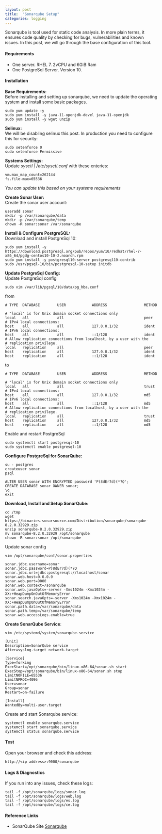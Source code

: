 ```yaml
---
layout: post
title:  "Sonarqube Setup"
categories: logging
---
```


Sonarqube is tool used for static code analysis. In more plain terms, it ensures code quality by checking for bugs, vulnerabilities and known issues. In this post, we will go through the base configuration of this tool.

#### **Requirements**
* One server. RHEL 7. 2vCPU and 6GiB Ram
* One PostgreSql Server. Version 10.


#### **Installation**

**Base Requirements:**<br>
Before installing and setting up sonarqube, we need to update the operating system and install some basic packages.
```
sudo yum update -y
sudo yum install -y java-11-openjdk-devel java-11-openjdk
sudo yum install -y wget unzip 
```

**Selinux:**<br>
We will be disabling selinux this post. In production you need to configure this for security:
```
sudo setenforce 0
sudo setenforce Permissive
```

**Systems Settings:**<br>
Update *sysctl | /etc/sysctl.conf* with these enteries:
```
vm.max_map_count=262144
fs.file-max=65536
```
*You can update this based on your systems requirements*

**Create Sonar User:**<br>
Create the sonar user account:
```
useradd sonar
mkdir -p /var/sonarqube/data
mkdir -p /var/sonarqube/temp
chown -R sonar:sonar /var/sonarqube
```

**Install & Configure PostgreSQL:**<br>
Download and install PostgreSql 10:
```
sudo yum install -y https://download.postgresql.org/pub/repos/yum/10/redhat/rhel-7-x86_64/pgdg-centos10-10-2.noarch.rpm
sudo yum install -y postgresql10-server postgresql10-contrib 
sudo /usr/pgsql-10/bin/postgresql-10-setup initdb

```

**Update PostgreSql Config:**<br>
Update PostgreSql config
```
sudo vim /var/lib/pgsql/10/data/pg_hba.conf
```
from
```
# TYPE  DATABASE        USER            ADDRESS                 METHOD

# "local" is for Unix domain socket connections only
local   all             all                                     peer
# IPv4 local connections:
host    all             all             127.0.0.1/32            ident
# IPv6 local connections:
host    all             all             ::1/128                 ident
# Allow replication connections from localhost, by a user with the
# replication privilege.
local   replication     all                                     peer
host    replication     all             127.0.0.1/32            ident
host    replication     all             ::1/128                 ident
```
to
```
# TYPE  DATABASE        USER            ADDRESS                 METHOD

# "local" is for Unix domain socket connections only
local   all             all                                     trust
# IPv4 local connections:
host    all             all             127.0.0.1/32            md5
# IPv6 local connections:
host    all             all             ::1/128                 md5
# Allow replication connections from localhost, by a user with the
# replication privilege.
local   replication     all                                     trust
host    replication     all             127.0.0.1/32            md5
host    replication     all             ::1/128                 md5
```
Enable and restart PostgreSql
```
sudo systemctl start postgresql-10
sudo systemctl enable postgresql-10
```

**Configure PostgreSql for SonarQube:**<br>
```
su - postgres
createuser sonar
psql

ALTER USER sonar WITH ENCRYPTED password 'P)8dEr7d)(*?Q';
CREATE DATABASE sonar OWNER sonar;
\q
exit
```

**Download, Install and Setup SonarQube:**<br>
```
cd /tmp
wget https://binaries.sonarsource.com/Distribution/sonarqube/sonarqube-8.2.0.32929.zip
unzip sonarqube-8.2.0.32929.zip
mv sonarqube-8.2.0.32929 /opt/sonarqube
chown -R sonar:sonar /opt/sonarqube
```

Update sonar config
```
vim /opt/sonarqube/conf/sonar.properties

sonar.jdbc.username=sonar
sonar.jdbc.password=P)8dEr7d)(*?Q
sonar.jdbc.url=jdbc:postgresql://localhost/sonar
sonar.web.host=0.0.0.0
sonar.web.port=9000
sonar.web.context=/sonarqube
sonar.web.javaOpts=-server -Xms1024m -Xmx1024m -XX:+HeapDumpOnOutOfMemoryError
sonar.search.javaOpts=-server -Xms1024m -Xmx1024m -XX:+HeapDumpOnOutOfMemoryError
sonar.path.data=/var/sonarqube/data
sonar.path.temp=/var/sonarqube/temp
sonar.web.accessLogs.enable=true 
```

**Create SonarQube Service:**<br>
```
vim /etc/systemd/system/sonarqube.service

[Unit]
Description=SonarQube service
After=syslog.target network.target

[Service]
Type=forking
ExecStart=/opt/sonarqube/bin/linux-x86-64/sonar.sh start
ExecStop=/opt/sonarqube/bin/linux-x86-64/sonar.sh stop
LimitNOFILE=65536
LimitNPROC=4096
User=sonar
Group=sonar
Restart=on-failure

[Install]
WantedBy=multi-user.target
```

Create and start Sonarqube service:
```
systemctl enable sonarqube.service
systemctl start sonarqube.service
systemctl status sonarqube.service
```


#### **Test**
Open your browser and check this address:
```
http://<ip address>:9000/sonarqube
```


#### **Logs & Diagnostics**
If you run into any issues, check these logs:
```
tail -f /opt/sonarqube/logs/sonar.log
tail -f /opt/sonarqube/logs/web.log
tail -f /opt/sonarqube/logs/es.log
tail -f /opt/sonarqube/logs/ce.log
```



#### **Reference Links**
* SonarQube Site [Sonarqube](https://www.sonarqube.org/)
